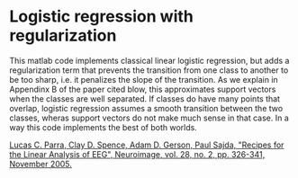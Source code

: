 # Logistic regression with regularization 

This matlab code implements classical linear logistic regression, but adds a regularization term that prevents the transition from one class to another to be too sharp, i.e. it penalizes the slope of the transition. As we explain in Appendinx B of the paper cited blow,  this approximates support vectors when the classes are well separated. If classes do have  many points that overlap, logistic regression assumes a smooth transition between the two classes, wheras support vectors do not make much sense in that case. In a way this code implements the best of both worlds. 


[Lucas C. Parra, Clay D. Spence, Adam D. Gerson, Paul Sajda, "Recipes for the Linear Analysis of EEG", Neuroimage, vol. 28, no. 2, pp. 326-341, November 2005.](https://www.parralab.org/publications/ParraSpenceGersonSajda2005.pdf)


